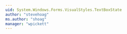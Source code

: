 ```yaml
---
uid: System.Windows.Forms.VisualStyles.TextBoxState
author: "stevehoag"
ms.author: "shoag"
manager: "wpickett"
---
```

